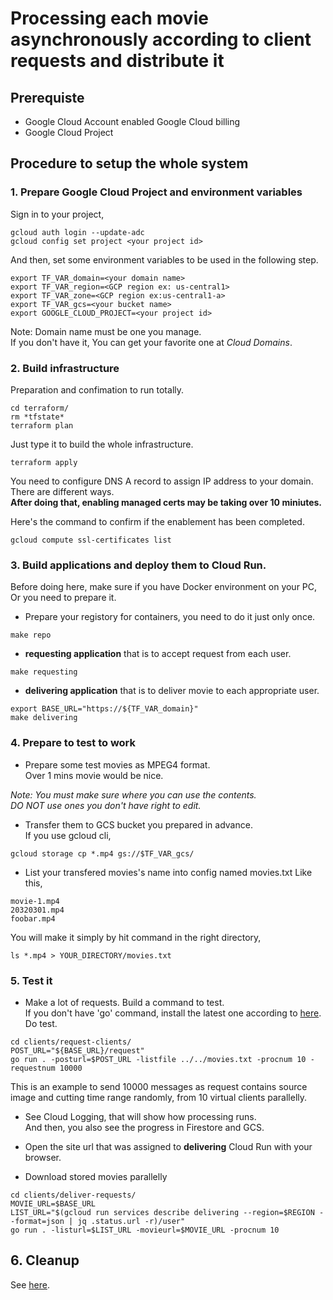 # Processing each movie asynchronously according to client requests and distribute it

## Prerequiste
- Google Cloud Account enabled Google Cloud billing
- Google Cloud Project

## Procedure to setup the whole system
### 1. Prepare Google Cloud Project and environment variables
Sign in to your project,
```
gcloud auth login --update-adc
gcloud config set project <your project id>
```
And then, set some environment variables to be used in the following step.
```
export TF_VAR_domain=<your domain name>
export TF_VAR_region=<GCP region ex: us-central1>
export TF_VAR_zone=<GCP region ex:us-central1-a>
export TF_VAR_gcs=<your bucket name>
export GOOGLE_CLOUD_PROJECT=<your project id>
```
Note: Domain name must be one you manage.  
If you don't have it, You can get your favorite one at *Cloud Domains*.

### 2. Build infrastructure
Preparation and confimation to run totally.
```
cd terraform/
rm *tfstate*
terraform plan
```
Just type it to build the whole infrastructure.
```
terraform apply
```

You need to configure DNS A record to assign IP address to your domain.  
There are different ways.  
**After doing that, enabling managed certs may be taking over 10 miniutes.**

Here's the command to confirm if the enablement has been completed.
```
gcloud compute ssl-certificates list
```


<!--### 3. (*Temporary*) Prepare GCS Proxy
Prepare gcs-proxy to deliver objects that be protected in GCS to external user securely.  
Set environment variables of your bucket name from terraform's one.
```
export GCS_BUCKET=$TF_VAR_gcs
```

Deploy it.
```
git clone https://github.com/shin5ok/gcs-proxy.git
cd gcs-proxy/
export REGION=$TF_VAR_region
bash deploy.sh
```

Set environment variables of url the Cloud Run published for after procedure.
```
export BASE_URL=$(gcloud run services describe gcs-proxy --region=$REGION --format=json | jq .status.url -r)
```
-->

### 3. Build applications and deploy them to Cloud Run.  
Before doing here, make sure if you have Docker environment on your PC, Or you need to prepare it.

- Prepare your registory for containers, you need to do it just only once.
```
make repo
```

- **requesting application** that is to accept request from each user.
```
make requesting
```
- **delivering application** that is to deliver movie to each appropriate user.
```
export BASE_URL="https://${TF_VAR_domain}"
make delivering
```

### 4. Prepare to test to work
- Prepare some test movies as MPEG4 format.  
Over 1 mins movie would be nice.  

*Note: You must make sure where you can use the contents.*  
*DO NOT use ones you don't have right to edit.*

- Transfer them to GCS bucket you prepared in advance.   
If you use gcloud cli,
```
gcloud storage cp *.mp4 gs://$TF_VAR_gcs/
```

- List your transfered movies's name into config named movies.txt
Like this,
```
movie-1.mp4
20320301.mp4
foobar.mp4
```
You will make it simply by hit command in the right directory,
```
ls *.mp4 > YOUR_DIRECTORY/movies.txt
```

###  5. Test it
- Make a lot of requests.
Build a command to test.  
If you don't have 'go' command, install the latest one according to [here](https://go.dev/doc/install).
Do test.
```
cd clients/request-clients/
POST_URL="${BASE_URL}/request"
go run . -posturl=$POST_URL -listfile ../../movies.txt -procnum 10 -requestnum 10000
```
This is an example to send 10000 messages as request contains source image and cutting time range randomly, from 10 virtual clients parallelly.


- See Cloud Logging, that will show how processing runs.  
And then, you also see the progress in Firestore and GCS.

- Open the site url that was assigned to **delivering** Cloud Run with your browser.

- Download stored movies parallelly
```
cd clients/deliver-requests/
MOVIE_URL=$BASE_URL
LIST_URL="$(gcloud run services describe delivering --region=$REGION --format=json | jq .status.url -r)/user"
go run . -listurl=$LIST_URL -movieurl=$MOVIE_URL -procnum 10
```

## 6. Cleanup
See [here](https://cloud.google.com/resource-manager/docs/creating-managing-projects?shutting_down_projects&hl=ja#shutting_down_projects).
